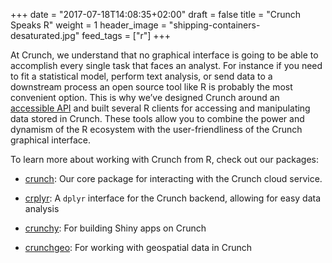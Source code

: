 +++
date = "2017-07-18T14:08:35+02:00"
draft = false
title = "Crunch Speaks R"
weight = 1
header_image = "shipping-containers-desaturated.jpg"
feed_tags = ["r"]
+++

At Crunch, we understand that no graphical interface is going to be able to
accomplish every single task that faces an analyst. For instance if you need to
fit a statistical model, perform text analysis, or send data to a downstream
process an open source tool like R is probably the most convenient option. This
is why we’ve designed Crunch around an [accessible API](http://docs.crunch.io/)
and built several R clients for accessing and manipulating data stored in
Crunch. These tools allow you to combine the power and dynamism of the R
ecosystem with the user-friendliness of the Crunch graphical interface.

To learn more about working with Crunch from R, check out our packages:

-   [crunch](/r/crunch/): Our core package for interacting with the Crunch cloud
    service.

-   [crplyr](https://github.com/Crunch-io/crplyr): A `dplyr` interface for the
    Crunch backend, allowing for easy data analysis

-   [crunchy](https://github.com/Crunch-io/crunchy): For building Shiny apps on
    Crunch

-   [crunchgeo](https://github.com/Crunch-io/crunchgeo): For working with
    geospatial data in Crunch
